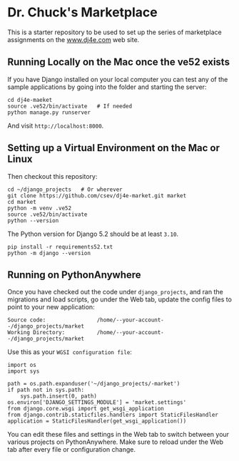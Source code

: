 
Dr. Chuck's Marketplace
========================

This is a starter repository to be used to set up the series of
marketplace assignments on the www.dj4e.com web site.

Running Locally on the Mac once the ve52 exists
-----------------------------------------------

If you have Django installed on your local computer you can test any of the sample
applications by going into the folder and starting the server:

    cd dj4e-maeket
    source .ve52/bin/activate   # If needed
    python manage.py runserver

And visit `http://localhost:8000`.

Setting up a Virtual Environment on the Mac or Linux
----------------------------------------------------

Then checkout this repository:

    cd ~/django_projects   # Or wherever
    git clone https://github.com/csev/dj4e-market.git market
    cd market
    python -m venv .ve52
    source .ve52/bin/activate
    python --version

The Python version for Django 5.2 should be at least `3.10`.

    pip install -r requirements52.txt
    python -m django --version

Running on PythonAnywhere
-------------------------

Once you have checked out the code under `django_projects`, and
ran the migrations and load scripts,
go under the Web tab, update the config files to point to your new application:

    Source code:                /home/--your-account--/django_projects/market
    Working Directory:          /home/--your-account--/django_projects/market

Use this as your `WGSI configuration file`:

    import os
    import sys

    path = os.path.expanduser('~/django_projects/-market')
    if path not in sys.path:
        sys.path.insert(0, path)
    os.environ['DJANGO_SETTINGS_MODULE'] = 'market.settings'
    from django.core.wsgi import get_wsgi_application
    from django.contrib.staticfiles.handlers import StaticFilesHandler
    application = StaticFilesHandler(get_wsgi_application())

You can edit these files and settings in the Web tab to switch between
your various projects on PythonAnywhere.  Make sure to reload under the Web tab after
every file or configuration change.

